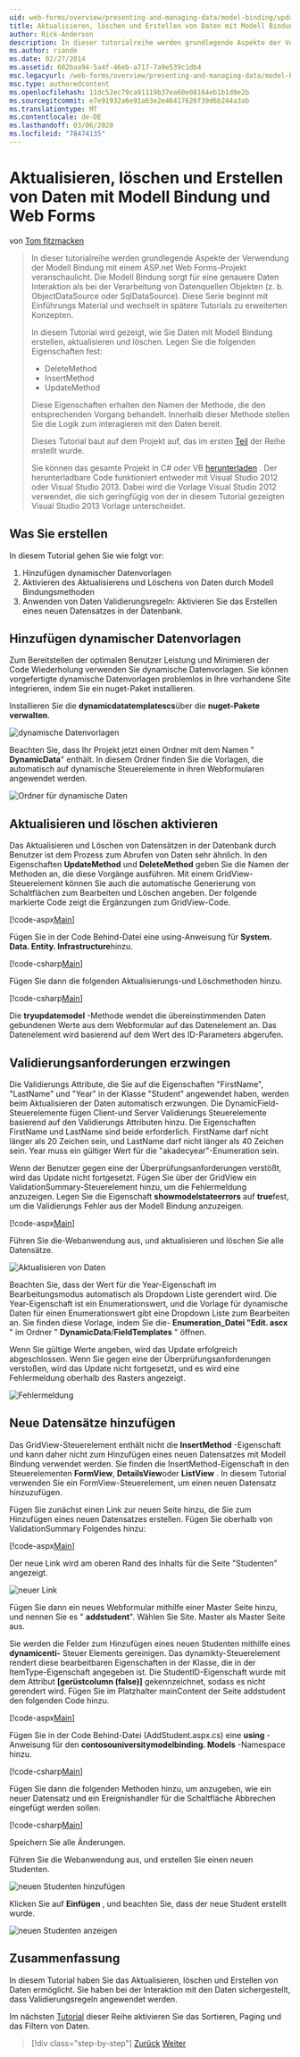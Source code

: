 ```yaml
---
uid: web-forms/overview/presenting-and-managing-data/model-binding/updating-deleting-and-creating-data
title: Aktualisieren, löschen und Erstellen von Daten mit Modell Bindung und Web Forms | Microsoft-Dokumentation
author: Rick-Anderson
description: In dieser tutorialreihe werden grundlegende Aspekte der Verwendung der Modell Bindung mit einem ASP.net Web Forms-Projekt veranschaulicht. Die Modell Bindung führt zu einer geraden Daten Interaktion-...
ms.author: riande
ms.date: 02/27/2014
ms.assetid: 602baa94-5a4f-46eb-a717-7a9e539c1db4
msc.legacyurl: /web-forms/overview/presenting-and-managing-data/model-binding/updating-deleting-and-creating-data
msc.type: authoredcontent
ms.openlocfilehash: 11dc52ec79ca91119b37ea60e08164eb1b1d0e2b
ms.sourcegitcommit: e7e91932a6e91a63e2e46417626f39d6b244a3ab
ms.translationtype: MT
ms.contentlocale: de-DE
ms.lasthandoff: 03/06/2020
ms.locfileid: "78474135"
---
```

# <a name="updating-deleting-and-creating-data-with-model-binding-and-web-forms"></a>Aktualisieren, löschen und Erstellen von Daten mit Modell Bindung und Web Forms

von [Tom fitzmacken](https://github.com/tfitzmac)

> In dieser tutorialreihe werden grundlegende Aspekte der Verwendung der Modell Bindung mit einem ASP.net Web Forms-Projekt veranschaulicht. Die Modell Bindung sorgt für eine genauere Daten Interaktion als bei der Verarbeitung von Datenquellen Objekten (z. b. ObjectDataSource oder SqlDataSource). Diese Serie beginnt mit Einführungs Material und wechselt in spätere Tutorials zu erweiterten Konzepten.
> 
> In diesem Tutorial wird gezeigt, wie Sie Daten mit Modell Bindung erstellen, aktualisieren und löschen. Legen Sie die folgenden Eigenschaften fest:
> 
> - DeleteMethod
> - InsertMethod
> - UpdateMethod
> 
> Diese Eigenschaften erhalten den Namen der Methode, die den entsprechenden Vorgang behandelt. Innerhalb dieser Methode stellen Sie die Logik zum interagieren mit den Daten bereit.
> 
> Dieses Tutorial baut auf dem Projekt auf, das im ersten [Teil](retrieving-data.md) der Reihe erstellt wurde.
> 
> Sie können das gesamte Projekt in C# oder VB [herunterladen](https://go.microsoft.com/fwlink/?LinkId=286116) . Der herunterladbare Code funktioniert entweder mit Visual Studio 2012 oder Visual Studio 2013. Dabei wird die Vorlage Visual Studio 2012 verwendet, die sich geringfügig von der in diesem Tutorial gezeigten Visual Studio 2013 Vorlage unterscheidet.

## <a name="what-youll-build"></a>Was Sie erstellen

In diesem Tutorial gehen Sie wie folgt vor:

1. Hinzufügen dynamischer Datenvorlagen
2. Aktivieren des Aktualisierens und Löschens von Daten durch Modell Bindungsmethoden
3. Anwenden von Daten Validierungsregeln: Aktivieren Sie das Erstellen eines neuen Datensatzes in der Datenbank.

## <a name="add-dynamic-data-templates"></a>Hinzufügen dynamischer Datenvorlagen

Zum Bereitstellen der optimalen Benutzer Leistung und Minimieren der Code Wiederholung verwenden Sie dynamische Datenvorlagen. Sie können vorgefertigte dynamische Datenvorlagen problemlos in Ihre vorhandene Site integrieren, indem Sie ein nuget-Paket installieren.

Installieren Sie die **dynamicdatatemplatescs**über die **nuget-Pakete verwalten**.

![dynamische Datenvorlagen](updating-deleting-and-creating-data/_static/image1.png)

Beachten Sie, dass Ihr Projekt jetzt einen Ordner mit dem Namen " **DynamicData**" enthält. In diesem Ordner finden Sie die Vorlagen, die automatisch auf dynamische Steuerelemente in ihren Webformularen angewendet werden.

![Ordner für dynamische Daten](updating-deleting-and-creating-data/_static/image2.png)

## <a name="enable-updating-and-deleting"></a>Aktualisieren und löschen aktivieren

Das Aktualisieren und Löschen von Datensätzen in der Datenbank durch Benutzer ist dem Prozess zum Abrufen von Daten sehr ähnlich. In den Eigenschaften **UpdateMethod** und **DeleteMethod** geben Sie die Namen der Methoden an, die diese Vorgänge ausführen. Mit einem GridView-Steuerelement können Sie auch die automatische Generierung von Schaltflächen zum Bearbeiten und Löschen angeben. Der folgende markierte Code zeigt die Ergänzungen zum GridView-Code.

[!code-aspx[Main](updating-deleting-and-creating-data/samples/sample1.aspx?highlight=4-5)]

Fügen Sie in der Code Behind-Datei eine using-Anweisung für **System. Data. Entity. Infrastructure**hinzu.

[!code-csharp[Main](updating-deleting-and-creating-data/samples/sample2.cs)]

Fügen Sie dann die folgenden Aktualisierungs-und Löschmethoden hinzu.

[!code-csharp[Main](updating-deleting-and-creating-data/samples/sample3.cs)]

Die **tryupdatemodel** -Methode wendet die übereinstimmenden Daten gebundenen Werte aus dem Webformular auf das Datenelement an. Das Datenelement wird basierend auf dem Wert des ID-Parameters abgerufen.

## <a name="enforce-validation-requirements"></a>Validierungsanforderungen erzwingen

Die Validierungs Attribute, die Sie auf die Eigenschaften "FirstName", "LastName" und "Year" in der Klasse "Student" angewendet haben, werden beim Aktualisieren der Daten automatisch erzwungen. Die DynamicField-Steuerelemente fügen Client-und Server Validierungs Steuerelemente basierend auf den Validierungs Attributen hinzu. Die Eigenschaften FirstName und LastName sind beide erforderlich. FirstName darf nicht länger als 20 Zeichen sein, und LastName darf nicht länger als 40 Zeichen sein. Year muss ein gültiger Wert für die "akadecyear"-Enumeration sein.

Wenn der Benutzer gegen eine der Überprüfungsanforderungen verstößt, wird das Update nicht fortgesetzt. Fügen Sie über der GridView ein ValidationSummary-Steuerelement hinzu, um die Fehlermeldung anzuzeigen. Legen Sie die Eigenschaft **showmodelstateerrors** auf **true**fest, um die Validierungs Fehler aus der Modell Bindung anzuzeigen. 

[!code-aspx[Main](updating-deleting-and-creating-data/samples/sample4.aspx)]

Führen Sie die-Webanwendung aus, und aktualisieren und löschen Sie alle Datensätze.

![Aktualisieren von Daten](updating-deleting-and-creating-data/_static/image3.png)

Beachten Sie, dass der Wert für die Year-Eigenschaft im Bearbeitungsmodus automatisch als Dropdown Liste gerendert wird. Die Year-Eigenschaft ist ein Enumerationswert, und die Vorlage für dynamische Daten für einen Enumerationswert gibt eine Dropdown Liste zum Bearbeiten an. Sie finden diese Vorlage, indem Sie die- **Enumeration\_Datei "Edit. ascx** " im Ordner " **DynamicData**/**FieldTemplates** " öffnen.

Wenn Sie gültige Werte angeben, wird das Update erfolgreich abgeschlossen. Wenn Sie gegen eine der Überprüfungsanforderungen verstoßen, wird das Update nicht fortgesetzt, und es wird eine Fehlermeldung oberhalb des Rasters angezeigt.

![Fehlermeldung](updating-deleting-and-creating-data/_static/image4.png)

## <a name="add-new-records"></a>Neue Datensätze hinzufügen

Das GridView-Steuerelement enthält nicht die **InsertMethod** -Eigenschaft und kann daher nicht zum Hinzufügen eines neuen Datensatzes mit Modell Bindung verwendet werden. Sie finden die InsertMethod-Eigenschaft in den Steuerelementen **FormView**, **DetailsView**oder **ListView** . In diesem Tutorial verwenden Sie ein FormView-Steuerelement, um einen neuen Datensatz hinzuzufügen.

Fügen Sie zunächst einen Link zur neuen Seite hinzu, die Sie zum Hinzufügen eines neuen Datensatzes erstellen. Fügen Sie oberhalb von ValidationSummary Folgendes hinzu:

[!code-aspx[Main](updating-deleting-and-creating-data/samples/sample5.aspx)]

Der neue Link wird am oberen Rand des Inhalts für die Seite "Studenten" angezeigt.

![neuer Link](updating-deleting-and-creating-data/_static/image5.png)

Fügen Sie dann ein neues Webformular mithilfe einer Master Seite hinzu, und nennen Sie es " **addstudent**". Wählen Sie Site. Master als Master Seite aus.

Sie werden die Felder zum Hinzufügen eines neuen Studenten mithilfe eines **dynamicenti-** Steuer Elements gereinigen. Das dynamikty-Steuerelement rendert diese bearbeitbaren Eigenschaften in der Klasse, die in der ItemType-Eigenschaft angegeben ist. Die StudentID-Eigenschaft wurde mit dem Attribut **[gerüstcolumn (false)]** gekennzeichnet, sodass es nicht gerendert wird. Fügen Sie im Platzhalter mainContent der Seite addstudent den folgenden Code hinzu.

[!code-aspx[Main](updating-deleting-and-creating-data/samples/sample6.aspx)]

Fügen Sie in der Code Behind-Datei (AddStudent.aspx.cs) eine **using** -Anweisung für den **contosouniversitymodelbinding. Models** -Namespace hinzu.

[!code-csharp[Main](updating-deleting-and-creating-data/samples/sample7.cs)]

Fügen Sie dann die folgenden Methoden hinzu, um anzugeben, wie ein neuer Datensatz und ein Ereignishandler für die Schaltfläche Abbrechen eingefügt werden sollen.

[!code-csharp[Main](updating-deleting-and-creating-data/samples/sample8.cs)]

Speichern Sie alle Änderungen.

Führen Sie die Webanwendung aus, und erstellen Sie einen neuen Studenten.

![neuen Studenten hinzufügen](updating-deleting-and-creating-data/_static/image6.png)

Klicken Sie auf **Einfügen** , und beachten Sie, dass der neue Student erstellt wurde.

![neuen Studenten anzeigen](updating-deleting-and-creating-data/_static/image7.png)

## <a name="conclusion"></a>Zusammenfassung

In diesem Tutorial haben Sie das Aktualisieren, löschen und Erstellen von Daten ermöglicht. Sie haben bei der Interaktion mit den Daten sichergestellt, dass Validierungsregeln angewendet werden.

Im nächsten [Tutorial](sorting-paging-and-filtering-data.md) dieser Reihe aktivieren Sie das Sortieren, Paging und das Filtern von Daten.

> [!div class="step-by-step"]
> [Zurück](retrieving-data.md)
> [Weiter](sorting-paging-and-filtering-data.md)

